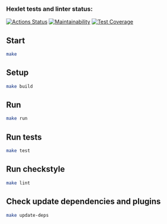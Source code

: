 ### Hexlet tests and linter status:
[![Actions Status](https://github.com/zindzay/java-project-72/workflows/hexlet-check/badge.svg)](https://github.com/zindzay/java-project-72/actions)
[![Maintainability](https://api.codeclimate.com/v1/badges/af13c8aae5f88759a006/maintainability)](https://codeclimate.com/github/zindzay/java-project-72/maintainability)
[![Test Coverage](https://api.codeclimate.com/v1/badges/af13c8aae5f88759a006/test_coverage)](https://codeclimate.com/github/zindzay/java-project-72/test_coverage)


## Start

```sh
make
```

## Setup
```sh
make build
```

## Run
```sh
make run
```

## Run tests
```sh
make test
```

## Run checkstyle
```sh
make lint
```

## Check update dependencies and plugins
```sh
make update-deps
```
